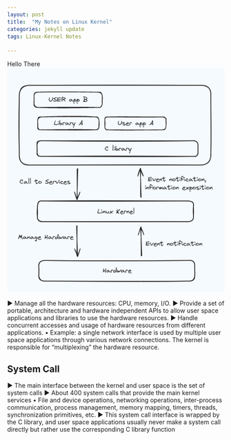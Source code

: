 ```yaml
---
layout: post
title:  "My Notes on Linux Kernel"
categories: jekyll update
tags: Linux-Kernel Notes

---
```

Hello There 
![Role of kernel](/public/media/role-of-kernel.png)

▶ Manage all the hardware resources: CPU, memory, I/O.
▶ Provide a set of portable, architecture and hardware independent APIs to
allow user space applications and libraries to use the hardware resources.
▶ Handle concurrent accesses and usage of hardware resources from different
applications.
    • Example: a single network interface is used by multiple user space applications
    through various network connections. The kernel is responsible for “multiplexing”
    the hardware resource.

## System Call 
▶ The main interface between the kernel and user space is
the set of system calls
▶ About 400 system calls that provide the main kernel
services
• File and device operations, networking operations,
inter-process communication, process management,
memory mapping, timers, threads, synchronization
primitives, etc.
▶ This system call interface is wrapped by the C library,
and user space applications usually never make a system
call directly but rather use the corresponding C library
function